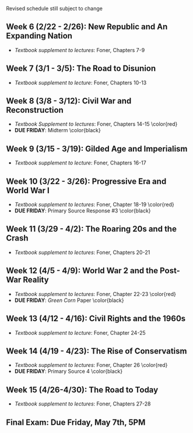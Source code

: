 Revised schedule still subject to change 

## Week 6 (2/22 - 2/26): New Republic and An Expanding Nation
- *Textbook supplement to lectures*: Foner, Chapters 7-9

## Week 7 (3/1 - 3/5): The Road to Disunion
- *Textbook supplement to lecture*: Foner, Chapters 10-13

## Week 8 (3/8 - 3/12): Civil War and Reconstruction
- *Textbook Supplement to lectures*: Foner, Chapters 14-15
\color{red}
- **DUE FRIDAY**: Midterm
\color{black}

## Week 9 (3/15 - 3/19): Gilded Age and Imperialism
- *Textbook supplement to lecture*: Foner, Chapters 16-17

## Week 10 (3/22 - 3/26): Progressive Era and World War I
- *Textbook supplement to lectures*: Foner, Chapter 18-19
\color{red}
- **DUE FRIDAY**: Primary Source Response #3
\color{black}

## Week 11 (3/29 - 4/2): The Roaring 20s and the Crash
- *Textbook supplement to lectures*: Foner, Chapters 20-21

## Week 12 (4/5 - 4/9):  World War 2 and the Post-War Reality
- *Textbook supplement to lectures*: Foner, Chapter 22-23
\color{red}
- **DUE FRIDAY**: *Green Corn* Paper
\color{black}

## Week 13 (4/12 - 4/16): Civil Rights and the 1960s
- *Textbook supplement to lecture*: Foner, Chapter 24-25

## Week 14 (4/19 - 4/23): The Rise of Conservatism
- *Textbook supplement to lectures*: Foner, Chapter 26
\color{red}
- **DUE FRIDAY**: Primary Source 4
\color{black}

## Week 15 (4/26-4/30): The Road to Today
- *Textbook supplement to lectures*: Foner, Chapters 27-28

## Final Exam: Due Friday, May 7th, 5PM
